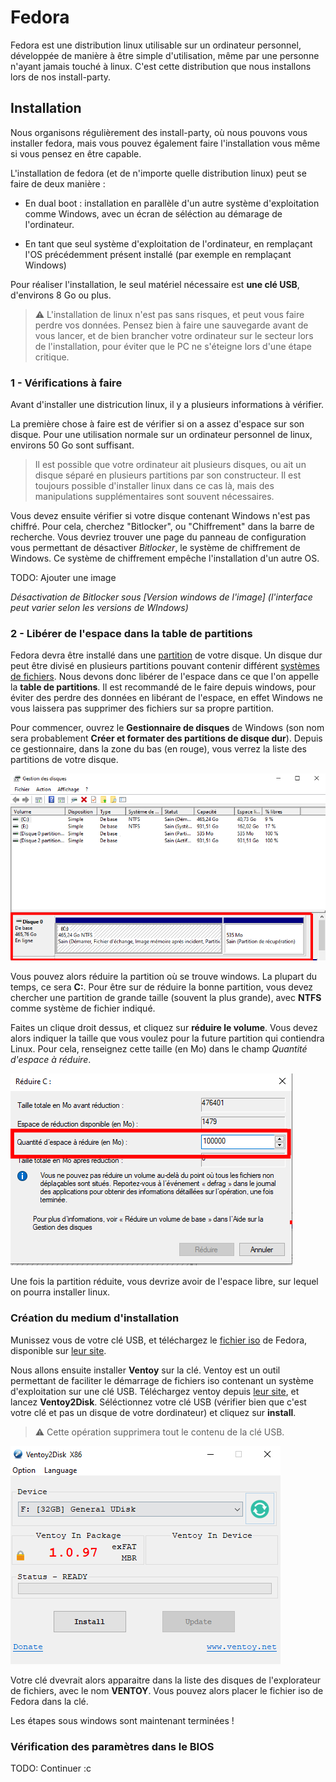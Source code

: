 # Fedora

Fedora est une distribution linux utilisable sur un ordinateur personnel, développée de manière à être simple d'utilisation, même par une personne n'ayant jamais touché à linux. C'est cette distribution que nous installons lors de nos install-party.

## Installation

Nous organisons régulièrement des install-party, où nous pouvons vous installer fedora, mais vous pouvez également faire l'installation vous même si vous pensez en être capable.

L'installation de fedora (et de n'importe quelle distribution linux) peut se faire de deux manière : 

- En dual boot : installation en parallèle d'un autre système d'exploitation comme Windows, avec un écran de séléction au démarage de l'ordinateur.

- En tant que seul système d'exploitation de l'ordinateur, en remplaçant l'OS précédemment présent installé (par exemple en remplaçant Windows)

Pour réaliser l'installation, le seul matériel nécessaire est **une clé USB**, d'environs 8 Go ou plus.

> ⚠️ L'installation de linux n'est pas sans risques, et peut vous faire perdre vos données. Pensez bien à faire une sauvegarde avant de vous lancer, et de bien brancher votre ordinateur sur le secteur lors de l'installation, pour éviter que le PC ne s'éteigne lors d'une étape critique.

### 1 - Vérifications à faire

Avant d'installer une districution linux, il y a plusieurs informations à vérifier.

La première chose à faire est de vérifier si on a assez d'espace sur son disque. Pour une utilisation normale sur un ordinateur personnel de linux, environs 50 Go sont suffisant.

> Il est possible que votre ordinateur ait plusieurs disques, ou ait un disque séparé en plusieurs partitions par son constructeur. Il est toujours possible d'installer linux dans ce cas là, mais des manipulations supplémentaires sont souvent nécessaires.

Vous devez ensuite vérifier si votre disque contenant Windows n'est pas chiffré. Pour cela, cherchez "Bitlocker", ou "Chiffrement" dans la barre de recherche. Vous devriez trouver une page du panneau de configuration vous permettant de désactiver *Bitlocker*, le système de chiffrement de Windows. Ce système de chiffrement empêche l'installation d'un autre OS.

TODO: Ajouter une image

*Désactivation de Bitlocker sous [Version windows de l'image] (l'interface peut varier selon les versions de WIndows)*

### 2 - Libérer de l'espace dans la table de partitions

Fedora devra être installé dans une [partition](https://fr.wikipedia.org/wiki/Partition_(informatique)) de votre disque. Un disque dur peut être divisé en plusieurs partitions pouvant contenir différent [systèmes de fichiers](https://fr.wikipedia.org/wiki/Syst%C3%A8me_de_fichiers). Nous devons donc libérer de l'espace dans ce que l'on appelle la **table de partitions**. 
Il est recommandé de le faire depuis windows, pour éviter des perdre des données en libérant de l'espace, en effet Windows ne vous laissera pas supprimer des fichiers sur sa propre partition.

Pour commencer, ouvrez le **Gestionnaire de disques** de Windows (son nom sera probablement **Créer et formater des partitions de disque dur**). Depuis ce gestionnaire, dans la zone du bas (en rouge), vous verrez la liste des partitions de votre disque. 

![gestionnaire de disque windows](./content/windows_disk_editor.png)

Vous pouvez alors réduire la partition où se trouve windows. La plupart du temps, ce sera **C:**. Pour être sur de réduire la bonne partition, vous devez chercher une partition de grande taille (souvent la plus grande), avec **NTFS** comme système de fichier indiqué. 

Faites un clique droit dessus, et cliquez sur **réduire le volume**. Vous devez alors indiquer la taille que vous voulez pour la future partition qui contiendra Linux. Pour cela, renseignez cette taille (en Mo) dans le champ *Quantité d'espace à réduire*.

![réduire taille partition](./content/reduce_partition.png)

Une fois la partition réduite, vous devrize avoir de l'espace libre, sur lequel on pourra installer linux.

### Création du medium d'installation

Munissez vous de votre clé USB, et téléchargez le [fichier iso](https://fr.wikipedia.org/wiki/Image_disque) de Fedora, disponible sur [leur site](https://fedoraproject.org/fr/workstation/). 

Nous allons ensuite installer **Ventoy** sur la clé. Ventoy est un outil permettant de faciliter le démarrage de fichiers iso contenant un système d'exploitation sur une clé USB. Téléchargez ventoy depuis [leur site](https://www.ventoy.net/en/download.html), et lancez **Ventoy2Disk**. Séléctionnez votre clé USB (vérifier bien que c'est votre clé et pas un disque de votre dordinateur) et cliquez sur **install**.

> ⚠️ Cette opération supprimera tout le contenu de la clé USB.

![Ventoy installation](./content/install_ventoy.png)

Votre clé dvevrait alors apparaitre dans la liste des disques de l'explorateur de fichiers, avec le nom **VENTOY**. Vous pouvez alors placer le fichier iso de Fedora dans la clé.

Les étapes sous windows sont maintenant terminées !

### Vérification des paramètres dans le BIOS

TODO: Continuer :c



